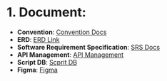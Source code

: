 # 1. Document:
  - **Convention**: [Convention Docs](https://docs.google.com/document/d/1KJe5f43S4reyThhI4nllnGNk-K01EAHUJvLfC97lv6A/edit?usp=sharing) </br>
  - **ERD**: [ERD Link](https://lucid.app/lucidchart/d770fdfa-4406-49bb-95e3-c77f949f9efe/edit?viewport_loc=382%2C-1036%2C2612%2C1151%2C0_0&invitationId=inv_f0f861a0-4f91-410c-9573-4ea9f8b4b3a6)
  - **Software Requirement Specification**: [SRS Docs](https://docs.google.com/document/d/14AFYtPO0pziWx57pzoj9kyD4CGC2dC3w3WS_Oae_fHc/edit?usp=sharing)
  - **API Management**: [API Management](https://docs.google.com/spreadsheets/d/1kLb7MaOlF76QSz7_EsLKDIrVkbJV0Aa812MoZodHnBY/edit?usp=sharing)
  - **Script DB**: [Scprit DB](https://docs.google.com/document/d/1uJ6hkMVO1diIajFDblOfaqmHgIAmVkoCKcy0os7dJJc/edit?usp=sharing)
  - **Figma**: [Figma](https://www.figma.com/design/QShfPqzs1RHDf3HIVxpLeT/ACE%5C?node-id=0-1&m=dev&t=a6QZSGKuwFkWyJ4C-1)
    
